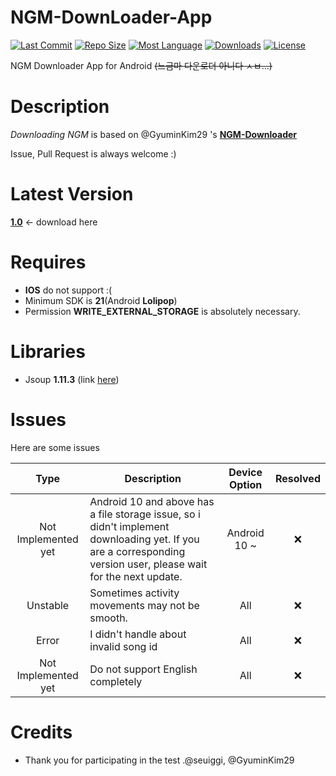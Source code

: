 # NGM-DownLoader-App

[![Last Commit](https://img.shields.io/github/last-commit/acceler8tion/NGM-Downloader-App/master?color=0097FF&logo=github)]()
[![Repo Size](https://img.shields.io/github/repo-size/acceler8tion/NGM-Downloader-App?color=green&logo=github)]()
[![Most Language](https://img.shields.io/github/languages/top/acceler8tion/NGM-Downloader-App?color=red&logo=java)]()
[![Downloads](https://img.shields.io/github/downloads/acceler8tion/NGM-Downloader-App/total?color=00FF8F&logo=android)](https://github.com/acceler8tion/NGM-DownLoader-App/releases/)
[![License](https://img.shields.io/github/license/acceler8tion/NGM-Downloader-App?color=898989)]()

NGM Downloader App for Android ~~(느금마 다운로더 아니다 ㅅㅂ...)~~

# Description

*Downloading NGM* is based on @GyuminKim29 's **[NGM-Downloader](https://github.com/GyuminKim29/NGM-Downloader)**

Issue, Pull Request is always welcome :)

# Latest Version

**[1.0](https://github.com/acceler8tion/NGM-DownLoader-App/releases/tag/1.0)** <- download here

# Requires

- **IOS** do not support :(
- Minimum SDK is **21**(Android **Lolipop**)
- Permission **WRITE_EXTERNAL_STORAGE** is absolutely necessary.

# Libraries

- Jsoup **1.11.3** (link [here](https://jsoup.org/))

# Issues

Here are some issues

|Type|Description|Device Option|Resolved|
|:---:|---|:---:|:---:|
|Not Implemented yet|Android 10 and above has a file storage issue, so i didn't implement downloading yet. If you are a corresponding version user, please wait for the next update.|Android 10 ~|:x:|
|Unstable|Sometimes activity movements may not be smooth.|All|:x:|
|Error|I didn't handle about invalid song id|All|:x:|
|Not Implemented yet|Do not support English completely|All|:x:|

# Credits

- Thank you for participating in the test .@seuiggi, @GyuminKim29
